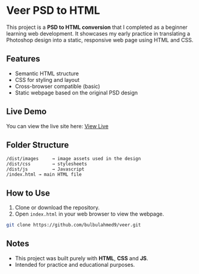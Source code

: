 # Veer PSD to HTML

This project is a **PSD to HTML conversion** that I completed as a beginner learning web development. It showcases my early practice in translating a Photoshop design into a static, responsive web page using HTML and CSS.

## Features
- Semantic HTML structure
- CSS for styling and layout
- Cross-browser compatible (basic)
- Static webpage based on the original PSD design

## Live Demo
You can view the live site here: [View Live](https://bulbulahmed9.github.io/veer/)

## Folder Structure
```
/dist/images     → image assets used in the design
/dist/css        → stylesheets
/dist/js         → Javascript
/index.html → main HTML file
```

## How to Use
1. Clone or download the repository.
2. Open `index.html` in your web browser to view the webpage.

```bash
git clone https://github.com/bulbulahmed9/veer.git
```

## Notes
- This project was built purely with **HTML**, **CSS** and **JS**.
- Intended for practice and educational purposes.
